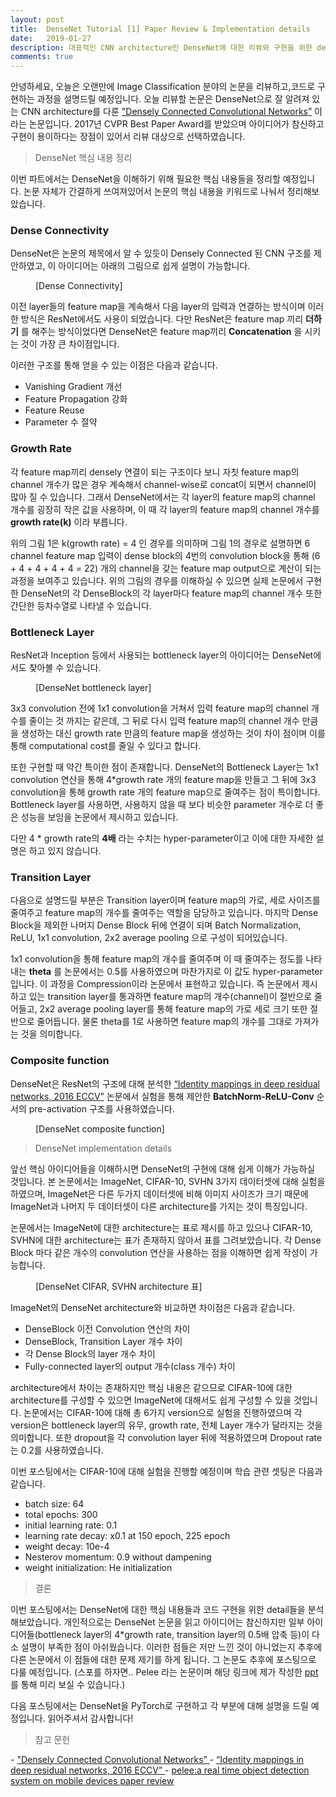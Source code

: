 ```yaml
---
layout: post
title:  DenseNet Tutorial [1] Paper Review & Implementation details
date:   2019-01-27
description: 대표적인 CNN architecture인 DenseNet에 대한 리뷰와 구현을 위한 detail들을 분석하고 정리하였습니다.
comments: true
---
```


안녕하세요, 오늘은 오랜만에 Image Classification 분야의 논문을 리뷰하고,코드로 구현하는 과정을 설명드릴 예정입니다. 
오늘 리뷰할 논문은 DenseNet으로 잘 알려져 있는 CNN architecture를 다룬 
<a href="https://arxiv.org/pdf/1608.06993.pdf" target="_blank"> "Densely Connected Convolutional Networks”</a>
이라는 논문입니다. 
2017년 CVPR Best Paper Award를 받았으며 아이디어가 참신하고 구현이 용이하다는 장점이 있어서 리뷰 대상으로 선택하였습니다.
 
<blockquote> DenseNet 핵심 내용 정리 </blockquote>

이번 파트에서는 DenseNet을 이해하기 위해 필요한 핵심 내용들을 정리할 예정입니다. 논문 자체가 간결하게 쓰여져있어서 논문의 핵심 내용을 키워드로 나눠서 정리해보았습니다.

### Dense Connectivity

DenseNet은 논문의 제목에서 알 수 있듯이 Densely Connected 된 CNN 구조를 제안하였고, 이 아이디어는 아래의 그림으로 쉽게 설명이 가능합니다.
<figure>
	<img src="{{ '/assets/img/densenet/1_comment.png' | prepend: site.baseurl }}" alt=""> 
	<figcaption> [Dense Connectivity] </figcaption>
</figure> 

이전 layer들의 feature map을 계속해서 다음 layer의 입력과 연결하는 방식이며 이러한 방식은 ResNet에서도 사용이 되었습니다. 
다만 ResNet은 feature map 끼리 **더하기** 를 해주는 방식이었다면 DenseNet은 feature map끼리 **Concatenation** 을 시키는 것이 가장 큰 차이점입니다. 

이러한 구조를 통해 얻을 수 있는 이점은 다음과 같습니다.
- Vanishing Gradient 개선
- Feature Propagation 강화
- Feature Reuse 
- Parameter 수 절약

### Growth Rate

각 feature map끼리 densely 연결이 되는 구조이다 보니 자칫 feature map의 channel 개수가 많은 경우 계속해서 channel-wise로 concat이 되면서 channel이 많아 질 수 있습니다. 
그래서 DenseNet에서는 각 layer의 feature map의 channel 개수를 굉장히 작은 값을 사용하며, 이 때 각 layer의 feature map의 channel 개수를 **growth rate(k)** 이라 부릅니다.

위의 그림 1은 k(growth rate) = 4 인 경우를 의미하며 그림 1의 경우로 설명하면 6 channel feature map 입력이 dense block의 4번의 convolution block을 통해 (6 + 4 + 4 + 4 + 4 = 22) 개의 channel을 갖는 feature map output으로 계산이 되는 과정을 보여주고 있습니다. 위의 그림의 경우를 이해하실 수 있으면 실제 논문에서 구현한 DenseNet의 각 DenseBlock의 각 layer마다 feature map의 channel 개수 또한 간단한 등차수열로 나타낼 수 있습니다. 

### Bottleneck Layer
ResNet과 Inception 등에서 사용되는 bottleneck layer의 아이디어는 DenseNet에서도 찾아볼 수 있습니다. 

<figure>
	<img src="{{ '/assets/img/densenet/2_new.PNG' | prepend: site.baseurl }}" alt=""> 
	<figcaption> [DenseNet bottleneck layer] </figcaption>
</figure> 

3x3 convolution 전에 1x1 convolution을  거쳐서 입력 feature map의 channel 개수를 줄이는 것 까지는 같은데, 그 뒤로 다시 입력 feature map의 channel 개수 만큼을 생성하는 대신 growth rate 만큼의  feature map을 생성하는 것이 차이 점이며 이를 통해 computational cost를 줄일 수 있다고 합니다. 

또한 구현할 때 약간 특이한 점이 존재합니다. DenseNet의 Bottleneck Layer는 1x1 convolution 연산을 통해 4*growth rate 개의 feature map을 만들고 그 뒤에 3x3 convolution을 통해 growth rate 개의 feature map으로 줄여주는 점이 특이합니다. Bottleneck layer를 사용하면, 사용하지 않을 때 보다 비슷한 parameter 개수로 더 좋은 성능을 보임을 논문에서 제시하고 있습니다. 

다만 4 * growth rate의 **4배** 라는 수치는 hyper-parameter이고 이에 대한 자세한 설명은 하고 있지 않습니다. 

### Transition Layer
다음으로 설명드릴 부분은 Transition layer이며 feature map의 가로, 세로 사이즈를 줄여주고 feature map의 개수를 줄여주는 역할을 담당하고 있습니다. 
마지막 Dense Block을 제외한 나머지 Dense Block 뒤에 연결이 되며 Batch Normalization, ReLU, 1x1 convolution, 2x2 average pooling 으로 구성이 되어있습니다. 

1x1 convolution을 통해 feature map의 개수를 줄여주며 이 때 줄여주는 정도를 나타내는 **theta** 를 논문에서는 0.5를 사용하였으며 마찬가지로 이 값도 hyper-parameter입니다. 
이 과정을 Compression이라 논문에서 표현하고 있습니다. 
즉 논문에서 제시하고 있는 transition layer를 통과하면 feature map의 개수(channel)이 절반으로 줄어들고, 2x2 average pooling layer를 통해 feature map의 가로 세로 크기 또한 절반으로 줄어듭니다. 물론 theta를 1로 사용하면 feature map의 개수를 그대로 가져가는 것을 의미합니다.

### Composite function
DenseNet은 ResNet의 구조에 대해 분석한 
<a href="https://arxiv.org/pdf/1603.05027.pdf" target="_blank"> “Identity mappings in deep residual networks, 2016 ECCV”</a>
논문에서 실험을 통해 제안한 **BatchNorm-ReLU-Conv** 순서의 pre-activation 구조를 사용하였습니다. 

<figure>
	<img src="{{ '/assets/img/densenet/3.png' | prepend: site.baseurl }}" alt=""> 
	<figcaption> [DenseNet composite function] </figcaption>
</figure> 

<blockquote> DenseNet implementation details </blockquote>
앞선 핵심 아이디어들을 이해하시면 DenseNet의 구현에 대해 쉽게 이해가 가능하실 것입니다. 
본 논문에서는 ImageNet, CIFAR-10, SVHN 3가지 데이터셋에 대해 실험을 하였으며, ImageNet은 다른 두가지 데이터셋에 비해 이미지 사이즈가 크기 때문에 ImageNet과 나머지 두 데이터셋이 다른 architecture를 가지는 것이 특징입니다.

논문에서는 ImageNet에 대한 architecture는 표로 제시를 하고 있으나 CIFAR-10, SVHN에 대한 architecture는 표가 존재하지 않아서 표를 그려보았습니다.
각 Dense Block 마다 같은 개수의 convolution 연산을 사용하는 점을 이해하면 쉽게 작성이 가능합니다. 

<figure>
	<img src="{{ '/assets/img/densenet/4.png' | prepend: site.baseurl }}" alt=""> 
	<figcaption> [DenseNet CIFAR, SVHN architecture 표] </figcaption>
</figure> 

ImageNet의 DenseNet architecture와 비교하면 차이점은 다음과 같습니다.

- DenseBlock 이전 Convolution 연산의 차이
- DenseBlock, Transition Layer 개수 차이
- 각 Dense Block의 layer 개수 차이
- Fully-connected layer의 output 개수(class 개수) 차이

architecture에서 차이는 존재하지만 핵심 내용은 같으므로 CIFAR-10에 대한 architecture를 구성할 수 있으면 ImageNet에 대해서도 쉽게 구성할 수 있을 것입니다.
논문에서는 CIFAR-10에 대해 총 6가지 version으로 실험을 진행하였으며 각 version은 bottleneck layer의 유무, growth rate, 전체 Layer 개수가 달라지는 것을 의미합니다.
또한 dropout을 각 convolution layer 뒤에 적용하였으며 Dropout rate는 0.2를 사용하였습니다. 

이번 포스팅에서는 CIFAR-10에 대해 실험을 진행할 예정이며 학습 관련 셋팅은 다음과 같습니다.

- batch size: 64
- total epochs: 300
- initial learning rate: 0.1
- learning rate decay: x0.1 at 150 epoch, 225 epoch 
- weight decay: 10e-4
- Nesterov momentum: 0.9 without dampening
- weight initialization: He initialization

<blockquote> 결론 </blockquote>  
이번 포스팅에서는 DenseNet에 대한 핵심 내용들과 코드 구현을 위한 detail들을 분석해보았습니다. 
개인적으로는 DenseNet 논문을 읽고 아이디어는 참신하지만 일부 아이디어들(bottleneck layer의 4*growth rate, transition layer의 0.5배 압축 등)이 다소 설명이 부족한 점이 아쉬웠습니다. 
이러한 점들은 저만 느낀 것이 아니었는지 추후에 다른 논문에서 이 점들에 대한 문제 제기를 하게 됩니다. 
그 논문도 추후에 포스팅으로 다룰 예정입니다. (스포를 하자면.. Pelee 라는 논문이며 해당 링크에 제가 작성한 
<a href="https://www.slideshare.net/HoseongLee6/pelee-a-real-time-object-detection-system-on-mobile-devices-paper-review" target="_blank"> ppt </a>
를 통해 미리 보실 수 있습니다.)

다음 포스팅에서는 DenseNet을 PyTorch로 구현하고 각 부분에 대해 설명을 드릴 예정입니다. 읽어주셔서 감사합니다!

<blockquote> 참고 문헌 </blockquote>  
- <a href="https://arxiv.org/pdf/1608.06993.pdf" target="_blank"> "Densely Connected Convolutional Networks” </a>  
- <a href="https://arxiv.org/pdf/1603.05027.pdf" target="_blank"> “Identity mappings in deep residual networks, 2016 ECCV” </a>  
- <a href="https://www.slideshare.net/HoseongLee6/pelee-a-real-time-object-detection-system-on-mobile-devices-paper-review" target="_blank"> pelee:a real time object detection system on mobile devices paper review </a>  
